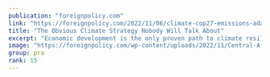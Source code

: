 ```yaml
---
publication: "foreignpolicy.com"
link: "https://foreignpolicy.com/2022/11/06/climate-cop27-emissions-adaptation-development-energy-africa-developing-countries-global-south/"
title: "The Obvious Climate Strategy Nobody Will Talk About"
excerpt: "Economic development is the only proven path to climate resilience."
image: "https://foreignpolicy.com/wp-content/uploads/2022/11/Central-Africa-Flood-GettyImages-1178775661.jpg?w=1000"
group: pro
rank: 15
---
```

